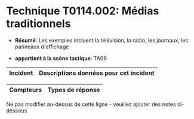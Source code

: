 # Technique T0114.002: Médias traditionnels

* **Résumé**: Les exemples incluent la télévision, la radio, les journaux, les panneaux d'affichage

* **appartient à la scène tactique**: TA09


|Incident |Descriptions données pour cet incident |
|-------- |-------------------- |



|Compteurs |Types de réponse |
|-------- |-------------- |


Ne pas modifier au-dessus de cette ligne - veuillez ajouter des notes ci-dessous